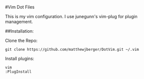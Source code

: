 #Vim Dot Files

This is my vim configuration.
I use junegunn's vim-plug for plugin management.

##Installation:

Clone the Repo:

    git clone https://github.com/matthewjberger/DotVim.git ~/.vim

Install plugins:

    vim
    :PlugInstall
